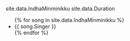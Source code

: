 site.data.IndhaMinminikku
site.data.Duration

<ul>
{% for song in site.data.IndhaMinminikku %}
  <li>{{ song.Singer }}</li>
{% endfor %}
</ul>
